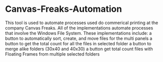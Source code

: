 # Canvas-Freaks-Automation
This tool is used to automate processes used do commerical printing at the company Canvas Freaks.
All of the implementations automate processes that involve the Windows File System.
These implementations include:
a button to automatically sort, create, and move files for the multi panels
a button to get the total count for all the files in selected folder
a button to merge alike folders (30x40 and 40x30)
a button get total count files with Floating Frames from multiple selected folders 

